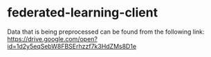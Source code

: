 # federated-learning-client
Data that is being preprocessed can be found from the following link: https://drive.google.com/open?id=1d2y5eqSebW8FBSErhzzf7k3HdZMs8D1e
